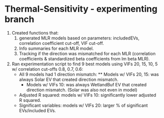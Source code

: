 # Thermal-Sensitivity - experimenting branch
1) Created functions that:
   1) generated MLR models based on parameters: includedEVs, correlation coefficient cut-off, VIF cut-off.
   2) Info summaries for each MLR model.
   3) Tracking if the direction was mismatched for each MLR (correlation coefficients & standardized beta coefficients from lm beta MLR).
2) Ran experimentation script to find 9 best models using VIFs 20, 15, 10, 5 w/ correlation cut-offs 0.8, 0.7, 0.6:
   * All 9 models had 1 direction mismatch:
   ** Models w/ VIFs 20, 15: was always Solar EV that created direction mismatch.
     * Models w/ VIFs 10: was always WetlandBuf EV that created direction mismatch. (Solar was also not even in model) 
   * Adjusted R squared: models w/ VIFs 10: significantly lower adjusted R squared. 
   * Significant variables: models w/ VIFs 20: larger % of significant EVs/included EVs.
